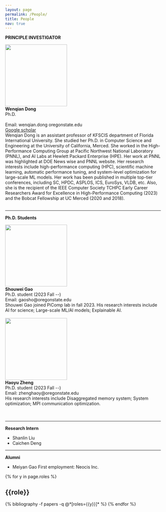 ```yaml
---
layout: page
permalink: /People/
title: People
nav: true
---
```


<style>
.profile-img {
    width: 200px;
    height: 200px;
    object-fit: cover;
    object-position: top;
}
</style>

**PRINCIPLE INVESTIGATOR**
<br>

<div class="row justify-content-md-center">
    <div class="col-sm-3">
        <img class="img-fluid rounded z-depth-1 profile-img" src="{{ '/assets/img/Wenqian_Dong.jpg' | relative_url }}" alt="" title="Wenqian Dong"/>
    </div>
    <div class="col-sm-4">
        <b>Wenqian Dong</b> <br>
        Ph.D. <br><br>
        Email: wenqian.dong <at> oregonstate.edu <br>
        <a href="https://scholar.google.com/citations?user=6qIVck4AAAAJ&hl=en">Google scholar</a>
    </div>
    <div class="col-sm-5">
       Wenqian Dong is an assistant professor of KFSCIS department of Florida International University. She studied her Ph.D. in Computer Science and Engineering at the University of California, Merced. She worked in the High-Performance Computing Group at Pacific Northwest National Laboratory (PNNL), and AI Labs at Hewlett Packard Enterprise (HPE). Her work at PNNL was highlighted at DOE News wise and PNNL website. Her research interests include high-performance computing (HPC), scientific machine learning, automatic performance tuning, and system-level optimization for large-scale ML models. Her work has been published in multiple top-tier conferences, including SC, HPDC, ASPLOS, ICS, EuroSys, VLDB, etc. Also, she is the recipient of the IEEE Computer Society TCHPC Early Career Researchers Award for Excellence in High-Performance Computing (2023) and the Bobcat Fellowship at UC Merced (2020 and 2018). 
    </div>  
</div>  
<br>

---

**Ph.D. Students**
<br>

<div class="row justify-content-md-center">
    <div class="col-sm-3">
        <img class="img-fluid rounded z-depth-1 profile-img" src="{{ '/assets/img/Shouwei_gao_cunzhao.jpg' | relative_url }}" alt="" title="Shouwei Gao"/>
    </div>
    <div class="col-sm-4">
        <b>Shouwei Gao</b> <br>
        Ph.D. student (2023 Fall --) <br>
        Email: gaosho@oregonstate.edu <br>
    </div>
    <div class="col-sm-5">
        Shouwei Gao joined PiComp lab in fall 2023. His research interests include AI for science; Large-scale ML/AI models; Explainable AI.
    </div>  
</div>  
<br>

<div class="row justify-content-md-center">
    <div class="col-sm-3">
        <img class="img-fluid rounded z-depth-1 profile-img" src="{{ '/assets/img/haoyu.png' | relative_url }}" alt="" title="Haoyu Zheng"/>
    </div>
    <div class="col-sm-4">
        <b>Haoyu Zheng</b> <br>
        Ph.D. student (2023 Fall --) <br>
        Email: zhenghaoy@oregonstate.edu <br>
    </div>
    <div class="col-sm-5">
        His research interests include Disaggregated memory system; System optimization; MPI communication optimization.
    </div>  
</div>  
<br>
<br clear="left"/>

---

**Research Intern**

- Shanlin Liu
- Caichen Deng

---

**Alumni**

- Meiyan Gao First employment: Neocis Inc.

<div class="people">

{% for y in page.roles %}

  <h2 class="roles">{{role}}</h2>
  {% bibliography -f papers -q @*[roles={{y}}]* %}
{% endfor %}

</div>
